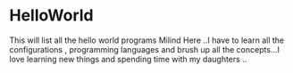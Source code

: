 # HelloWorld
This will list all the hello world programs 
Milind Here ..I have to learn all the configurations , programming languages and brush up all the concepts...I love learning new things and spending time with my daughters ..
